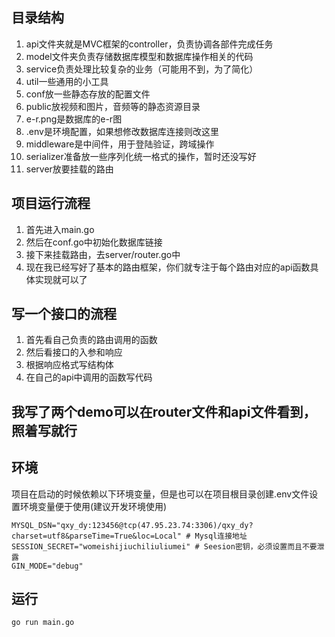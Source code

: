 
## 目录结构

1. api文件夹就是MVC框架的controller，负责协调各部件完成任务
2. model文件夹负责存储数据库模型和数据库操作相关的代码
3. service负责处理比较复杂的业务（可能用不到，为了简化）
4. util一些通用的小工具
5. conf放一些静态存放的配置文件
6. public放视频和图片，音频等的静态资源目录
7. e-r.png是数据库的e-r图
8. .env是环境配置，如果想修改数据库连接则改这里
9. middleware是中间件，用于登陆验证，跨域操作
10. serializer准备放一些序列化统一格式的操作，暂时还没写好
11. server放要挂载的路由

## 项目运行流程
1. 首先进入main.go
2. 然后在conf.go中初始化数据库链接
3. 接下来挂载路由，去server/router.go中
4. 现在我已经写好了基本的路由框架，你们就专注于每个路由对应的api函数具体实现就可以了

## 写一个接口的流程
1. 首先看自己负责的路由调用的函数
2. 然后看接口的入参和响应
3. 根据响应格式写结构体
4. 在自己的api中调用的函数写代码

## 我写了两个demo可以在router文件和api文件看到，照着写就行


## 环境

项目在启动的时候依赖以下环境变量，但是也可以在项目根目录创建.env文件设置环境变量便于使用(建议开发环境使用)

```
MYSQL_DSN="qxy_dy:123456@tcp(47.95.23.74:3306)/qxy_dy?charset=utf8&parseTime=True&loc=Local" # Mysql连接地址
SESSION_SECRET="womeishijiuchiliuliumei" # Seesion密钥，必须设置而且不要泄露
GIN_MODE="debug"
```


## 运行

```
go run main.go
```
